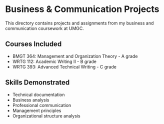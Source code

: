 # Business & Communication Projects

This directory contains projects and assignments from my business and communication coursework at UMGC.

## Courses Included

- BMGT 364: Management and Organization Theory - A grade
- WRTG 112: Academic Writing II - B grade
- WRTG 393: Advanced Technical Writing - C grade

## Skills Demonstrated

- Technical documentation
- Business analysis
- Professional communication
- Management principles
- Organizational structure analysis
